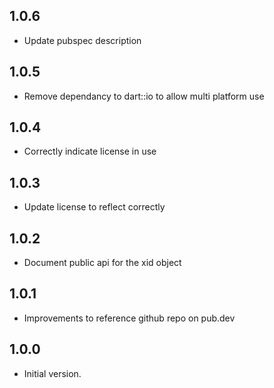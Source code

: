 ## 1.0.6

- Update pubspec description

## 1.0.5

- Remove dependancy to dart::io to allow multi platform use

## 1.0.4

- Correctly indicate license in use

## 1.0.3

- Update license to reflect correctly


## 1.0.2

- Document public api for the xid object


## 1.0.1

- Improvements to reference github repo on pub.dev


## 1.0.0

- Initial version.


